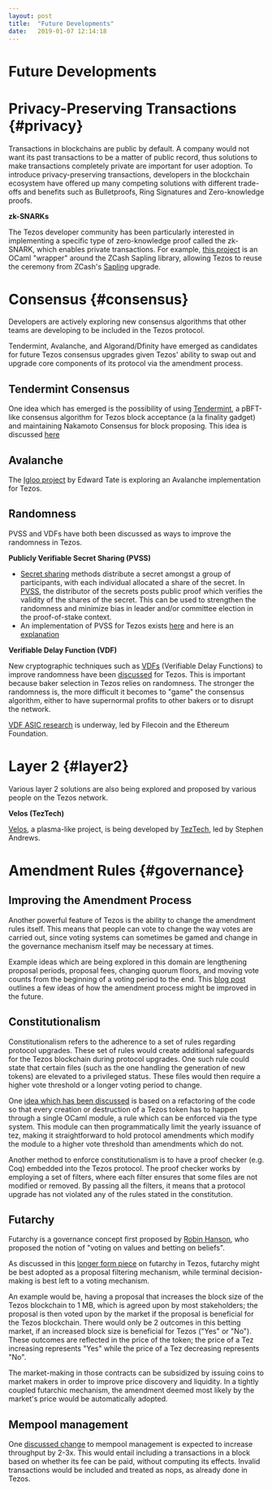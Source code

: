 ```yaml
---
layout: post
title:  "Future Developments"
date:   2019-01-07 12:14:18
---
```

Future Developments
===========


# Privacy-Preserving Transactions {#privacy}

Transactions in blockchains are public by default. A company would not want its past transactions to be a matter of public record, thus solutions to make transactions completely private are important for user adoption. To introduce privacy-preserving transactions, developers in the blockchain ecosystem have offered up many competing solutions with different trade-offs and benefits such as Bulletproofs, Ring Signatures and Zero-knowledge proofs.

**zk-SNARKs**

The Tezos developer community has been particularly interested in implementing a specific type of zero-knowledge proof called the zk-SNARK, which enables private transactions. For example, [this project](https://gitlab.com/tezos/tezos/blob/1cd31972ed2de9deee77592b8ffc5fb3d0170d1a/vendors/ocaml-sapling/README.md) is an OCaml "wrapper" around the ZCash Sapling library, allowing Tezos to reuse the ceremony from ZCash's [Sapling](https://z.cash/upgrade/sapling/) upgrade.

# Consensus {#consensus}

Developers are actively exploring new consensus algorithms that other teams are developing to be included in the Tezos protocol. 

Tendermint, Avalanche, and Algorand/Dfinity have emerged as candidates for future Tezos consensus upgrades given Tezos' ability to swap out and upgrade core components of its protocol via the amendment process.

## Tendermint Consensus

One idea which has emerged is the possibility of using [Tendermint](https://github.com/tendermint/tendermint/wiki/Byzantine-Consensus-Algorithm), a pBFT-like consensus algorithm for Tezos block acceptance (a la finality gadget) and maintaining Nakamoto Consensus for block proposing. This idea is discussed [here](https://medium.com/tezos/a-few-directions-to-improve-tezos-15359c79ec0f)

## Avalanche

The [Igloo project](https://bitsonline.com/igloo-edward-tate-avalanche-tezos/) by Edward Tate is exploring an Avalanche implementation for Tezos.

## Randomness
PVSS and VDFs have both been discussed as ways to improve the randomness in Tezos.

**Publicly Verifiable Secret Sharing (PVSS)**
* [Secret sharing](https://en.wikipedia.org/wiki/Secret_sharing) methods distribute a secret amongst a group of participants, with each individual allocated a share of the secret. In [PVSS](https://en.wikipedia.org/wiki/Publicly_Verifiable_Secret_Sharing), the distributor of the secrets posts public proof which verifies the validity of the shares of the secret. This can be used to strengthen the randomness and minimize bias in leader and/or committee election in the proof-of-stake context.
* An implementation of PVSS for Tezos exists [here](https://gitlab.com/tezos/tezos/blob/master/src/lib_crypto/pvss.ml) and here is an [explanation](https://www.reddit.com/r/tezos/comments/9gpiia/pvss_documentation/)

**Verifiable Delay Function (VDF)**

New cryptographic techniques such as [VDFs](https://eprint.iacr.org/2018/601.pdf) (Verifiable Delay Functions) to improve randomness have been [discussed](https://medium.com/tezos/a-few-directions-to-improve-tezos-15359c79ec0f) for Tezos. This is important because baker selection in Tezos relies on randomness. The stronger the randomness is, the more difficult it becomes to "game" the consensus algorithm, either to have supernormal profits to other bakers or to disrupt the network. 

[VDF ASIC research](https://vdfresearch.org/) is underway, led by Filecoin and the Ethereum Foundation.

# Layer 2 {#layer2}

Various layer 2 solutions are also being explored and proposed by various people on the Tezos network. 

**Velos (TezTech)**

[Velos](https://docs.google.com/document/d/18hKJnKB8sAZ_fpiHTzj-HJwbQu_SrqOAisjI3IqdM0A/edit#
), a plasma-like project, is being developed by [TezTech](https://teztech.io/), led by Stephen Andrews.

# Amendment Rules {#governance}

## Improving the Amendment Process

Another powerful feature of Tezos is the ability to change the amendment rules itself. This means that people can vote to change the way votes are carried out, since voting systems can sometimes be gamed and change in the governance mechanism itself may be necessary at times. 

Example ideas which are being explored in this domain are lengthening proposal periods, proposal fees, changing quorum floors, and moving vote counts from the beginning of a voting period to the end. This [blog post](https://medium.com/tezos/amending-tezos-b77949d97e1e) outlines a few ideas of how the amendment process might be improved in the future.

## Constitutionalism

Constitutionalism refers to the adherence to a set of rules regarding protocol upgrades. These set of rules would create additional safeguards for the Tezos blockchain during protocol upgrades. One such rule could state that certain files (such as the one handling the generation of new tokens) are elevated to a privileged status. These files would then require a higher vote threshold or a longer voting period to change.

One [idea which has been discussed](https://medium.com/tezos/a-few-directions-to-improve-tezos-15359c79ec0f) is based on a refactoring of the code so that every creation or destruction of a Tezos token has to happen through a single OCaml module, a rule which can be enforced via the type system. This module can then programmatically limit the yearly issuance of tez, making it straightforward to hold protocol amendments which modify the module to a higher vote threshold than amendments which do not.

Another method to enforce constitutionalism is to have a proof checker (e.g. Coq) embedded into the Tezos protocol. The proof checker works by employing a set of filters, where each filter ensures that some files are not modified or removed. By passing all the filters, it means that a protocol upgrade has not violated any of the rules stated in the constitution.

## Futarchy

Futarchy is a governance concept first proposed by [Robin Hanson](http://mason.gmu.edu/~rhanson/futarchy.html), who proposed the notion of "voting on values and betting on beliefs". 

As discussed in this [longer form piece](https://medium.com/tezos/towards-futarchy-in-tezos-54a7b8926967) on futarchy in Tezos, futarchy might be best adopted as a proposal filtering mechanism, while terminal decision-making is best left to a voting mechanism.

An example would be, having a proposal that increases the block size of the Tezos blockchain to 1 MB, which is agreed upon by most stakeholders; the proposal is then voted upon by the market if the proposal is beneficial for the Tezos blockchain. There would only be 2 outcomes in this betting market, if an increased block size is beneficial for Tezos ("Yes" or "No"). These outcomes are reflected in the price of the token; the price of a Tez increasing represents "Yes" while the price of a Tez decreasing represents "No".

The market-making in those contracts can be subsidized by issuing coins to market makers in order to improve price discovery and liquidity. In a tightly coupled futarchic mechanism, the amendment deemed most likely  by the market's price would be automatically adopted.

## Mempool management

One [discussed change](https://medium.com/tezos/a-few-directions-to-improve-tezos-15359c79ec0f) to mempool management is expected to increase throughput by 2-3x. This would entail including a transactions in a block based on whether its fee can be paid, without computing its effects. Invalid transactions would be included and treated as nops, as already done in Tezos.